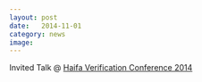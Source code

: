 ```yaml
---
layout: post
date:   2014-11-01
category: news
image: 
---
```


Invited Talk @ [Haifa Verification Conference 2014](http://www.research.ibm.com/haifa/conferences/hvc2014/)